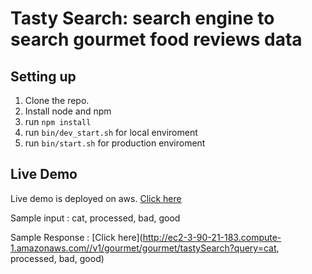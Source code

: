 # Tasty Search: search engine to search gourmet food reviews data

## Setting up
1. Clone the repo.
2. Install node and npm
2. run ``` npm install ```
3. run ``` bin/dev_start.sh ``` for local enviroment
4. run ``` bin/start.sh ``` for production enviroment 

## Live Demo
Live demo is deployed on aws. [Click here](http://ec2-3-90-21-183.compute-1.amazonaws.com)

Sample input : cat, processed, bad, good

Sample Response : [Click here](http://ec2-3-90-21-183.compute-1.amazonaws.com//v1/gourmet/gourmet/tastySearch?query=cat, processed, bad, good)

